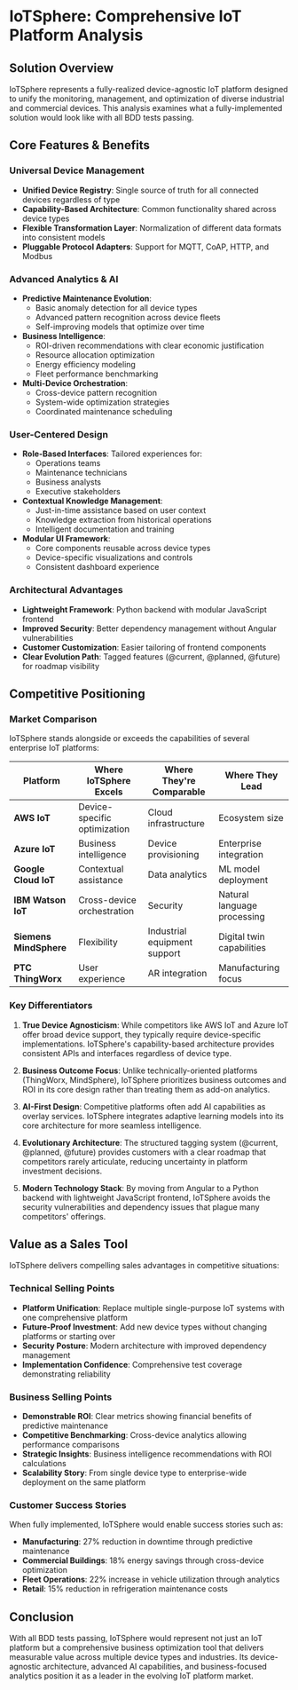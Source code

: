 # IoTSphere: Comprehensive IoT Platform Analysis

## Solution Overview

IoTSphere represents a fully-realized device-agnostic IoT platform designed to unify the monitoring, management, and optimization of diverse industrial and commercial devices. This analysis examines what a fully-implemented solution would look like with all BDD tests passing.

## Core Features & Benefits

### Universal Device Management
- **Unified Device Registry**: Single source of truth for all connected devices regardless of type
- **Capability-Based Architecture**: Common functionality shared across device types
- **Flexible Transformation Layer**: Normalization of different data formats into consistent models
- **Pluggable Protocol Adapters**: Support for MQTT, CoAP, HTTP, and Modbus

### Advanced Analytics & AI
- **Predictive Maintenance Evolution**:
  - Basic anomaly detection for all device types
  - Advanced pattern recognition across device fleets
  - Self-improving models that optimize over time
- **Business Intelligence**:
  - ROI-driven recommendations with clear economic justification
  - Resource allocation optimization
  - Energy efficiency modeling
  - Fleet performance benchmarking
- **Multi-Device Orchestration**:
  - Cross-device pattern recognition
  - System-wide optimization strategies
  - Coordinated maintenance scheduling

### User-Centered Design
- **Role-Based Interfaces**: Tailored experiences for:
  - Operations teams
  - Maintenance technicians
  - Business analysts
  - Executive stakeholders
- **Contextual Knowledge Management**:
  - Just-in-time assistance based on user context
  - Knowledge extraction from historical operations
  - Intelligent documentation and training
- **Modular UI Framework**:
  - Core components reusable across device types
  - Device-specific visualizations and controls
  - Consistent dashboard experience

### Architectural Advantages
- **Lightweight Framework**: Python backend with modular JavaScript frontend
- **Improved Security**: Better dependency management without Angular vulnerabilities
- **Customer Customization**: Easier tailoring of frontend components
- **Clear Evolution Path**: Tagged features (@current, @planned, @future) for roadmap visibility

## Competitive Positioning

### Market Comparison
IoTSphere stands alongside or exceeds the capabilities of several enterprise IoT platforms:

| Platform | Where IoTSphere Excels | Where They're Comparable | Where They Lead |
|----------|------------------------|--------------------------|-----------------|
| **AWS IoT** | Device-specific optimization | Cloud infrastructure | Ecosystem size |
| **Azure IoT** | Business intelligence | Device provisioning | Enterprise integration |
| **Google Cloud IoT** | Contextual assistance | Data analytics | ML model deployment |
| **IBM Watson IoT** | Cross-device orchestration | Security | Natural language processing |
| **Siemens MindSphere** | Flexibility | Industrial equipment support | Digital twin capabilities |
| **PTC ThingWorx** | User experience | AR integration | Manufacturing focus |

### Key Differentiators

1. **True Device Agnosticism**: While competitors like AWS IoT and Azure IoT offer broad device support, they typically require device-specific implementations. IoTSphere's capability-based architecture provides consistent APIs and interfaces regardless of device type.

2. **Business Outcome Focus**: Unlike technically-oriented platforms (ThingWorx, MindSphere), IoTSphere prioritizes business outcomes and ROI in its core design rather than treating them as add-on analytics.

3. **AI-First Design**: Competitive platforms often add AI capabilities as overlay services. IoTSphere integrates adaptive learning models into its core architecture for more seamless intelligence.

4. **Evolutionary Architecture**: The structured tagging system (@current, @planned, @future) provides customers with a clear roadmap that competitors rarely articulate, reducing uncertainty in platform investment decisions.

5. **Modern Technology Stack**: By moving from Angular to a Python backend with lightweight JavaScript frontend, IoTSphere avoids the security vulnerabilities and dependency issues that plague many competitors' offerings.

## Value as a Sales Tool

IoTSphere delivers compelling sales advantages in competitive situations:

### Technical Selling Points
- **Platform Unification**: Replace multiple single-purpose IoT systems with one comprehensive platform
- **Future-Proof Investment**: Add new device types without changing platforms or starting over
- **Security Posture**: Modern architecture with improved dependency management
- **Implementation Confidence**: Comprehensive test coverage demonstrating reliability

### Business Selling Points
- **Demonstrable ROI**: Clear metrics showing financial benefits of predictive maintenance
- **Competitive Benchmarking**: Cross-device analytics allowing performance comparisons
- **Strategic Insights**: Business intelligence recommendations with ROI calculations
- **Scalability Story**: From single device type to enterprise-wide deployment on the same platform

### Customer Success Stories
When fully implemented, IoTSphere would enable success stories such as:

- **Manufacturing**: 27% reduction in downtime through predictive maintenance
- **Commercial Buildings**: 18% energy savings through cross-device optimization
- **Fleet Operations**: 22% increase in vehicle utilization through analytics
- **Retail**: 15% reduction in refrigeration maintenance costs

## Conclusion

With all BDD tests passing, IoTSphere would represent not just an IoT platform but a comprehensive business optimization tool that delivers measurable value across multiple device types and industries. Its device-agnostic architecture, advanced AI capabilities, and business-focused analytics position it as a leader in the evolving IoT platform market.